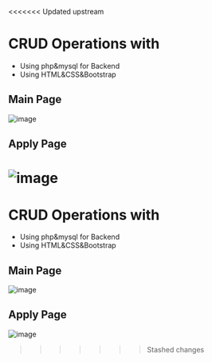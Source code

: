 <<<<<<< Updated upstream
# CRUD Operations with 
- Using php&mysql for Backend
- Using HTML&CSS&Bootstrap

## Main Page
![image](https://github.com/user-attachments/assets/a5360243-3632-4316-a2e6-032446a5049b)

## Apply Page

![image](https://github.com/user-attachments/assets/86fb7a18-497b-41f1-b865-19b7421e5f4c)
=======
# CRUD Operations with 
- Using php&mysql for Backend
- Using HTML&CSS&Bootstrap

## Main Page
![image](https://github.com/user-attachments/assets/a5360243-3632-4316-a2e6-032446a5049b)

## Apply Page

![image](https://github.com/user-attachments/assets/86fb7a18-497b-41f1-b865-19b7421e5f4c)
>>>>>>> Stashed changes
